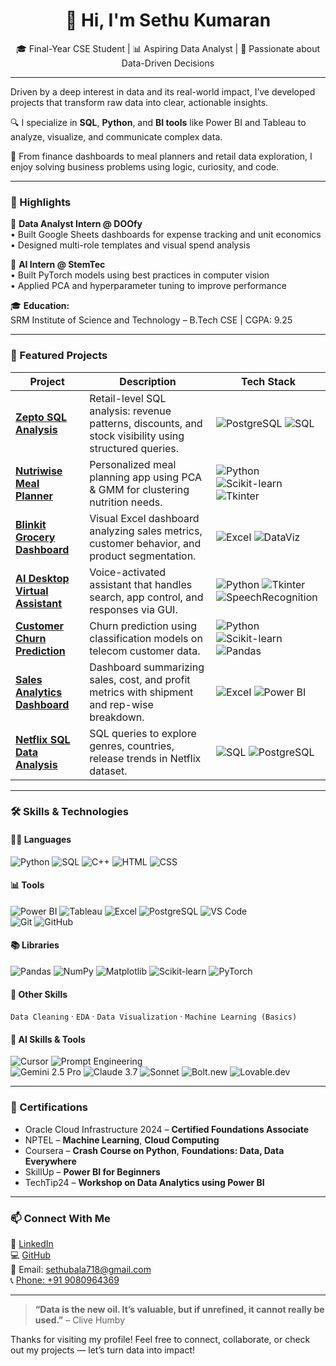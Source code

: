 <h1 align="center">👋 Hi, I'm Sethu Kumaran</h1>
<p align="center">
  🎓 Final-Year CSE Student | 📊 Aspiring Data Analyst | 🧠 Passionate about Data-Driven Decisions
</p>

---

Driven by a deep interest in data and its real-world impact, I’ve developed projects that transform raw data into clear, actionable insights.

🔍 I specialize in **SQL**, **Python**, and **BI tools** like Power BI and Tableau to analyze, visualize, and communicate complex data.

🧩 From finance dashboards to meal planners and retail data exploration, I enjoy solving business problems using logic, curiosity, and code.

---

### 🚀 Highlights

💼 **Data Analyst Intern @ DOOfy**  
• Built Google Sheets dashboards for expense tracking and unit economics  
• Designed multi-role templates and visual spend analysis

🧠 **AI Intern @ StemTec**  
• Built PyTorch models using best practices in computer vision  
• Applied PCA and hyperparameter tuning to improve performance

🎓 **Education:**  
SRM Institute of Science and Technology – B.Tech CSE | CGPA: 9.25

---

### 🌟 Featured Projects

| Project | Description | Tech Stack |
|--------|-------------|------------|
| [**Zepto SQL Analysis**](https://github.com/Sethu0073/Zepto-SQL-DataAnalysis-Project) | Retail-level SQL analysis: revenue patterns, discounts, and stock visibility using structured queries. | ![PostgreSQL](https://img.shields.io/badge/PostgreSQL-336791?style=flat&logo=postgresql&logoColor=white) ![SQL](https://img.shields.io/badge/SQL-003B57?style=flat&logo=sqlite&logoColor=white) |
| [**Nutriwise Meal Planner**](https://github.com/Sethu0073/Nutriwise-Data-Driven_Meal_Planner) | Personalized meal planning app using PCA & GMM for clustering nutrition needs. | ![Python](https://img.shields.io/badge/Python-3776AB?style=flat&logo=python&logoColor=white) ![Scikit-learn](https://img.shields.io/badge/Scikit--Learn-F7931E?style=flat&logo=scikit-learn&logoColor=white) ![Tkinter](https://img.shields.io/badge/Tkinter-FF6F00?style=flat&logo=python&logoColor=white) |
| [**Blinkit Grocery Dashboard**](https://github.com/Sethu0073/Blinkit-Grocery-Analysis) | Visual Excel dashboard analyzing sales metrics, customer behavior, and product segmentation. | ![Excel](https://img.shields.io/badge/Excel-217346?style=flat&logo=microsoft-excel&logoColor=white) ![DataViz](https://img.shields.io/badge/Data--Visualization-F4B400?style=flat&logo=google-analytics&logoColor=black) |
| [**AI Desktop Virtual Assistant**](https://github.com/Sethu0073/Virtual-Assistant-) | Voice-activated assistant that handles search, app control, and responses via GUI. | ![Python](https://img.shields.io/badge/Python-3776AB?style=flat&logo=python&logoColor=white) ![Tkinter](https://img.shields.io/badge/Tkinter-FF6F00?style=flat&logo=python&logoColor=white) ![SpeechRecognition](https://img.shields.io/badge/SpeechRecognition-4CAF50?style=flat&logo=voice-recognition&logoColor=white) |
| [**Customer Churn Prediction**](https://github.com/Sethu0073/CustomerChurnPrediction) | Churn prediction using classification models on telecom customer data. | ![Python](https://img.shields.io/badge/Python-3776AB?style=flat&logo=python&logoColor=white) ![Scikit-learn](https://img.shields.io/badge/Scikit--Learn-F7931E?style=flat&logo=scikit-learn&logoColor=white) ![Pandas](https://img.shields.io/badge/Pandas-150458?style=flat&logo=pandas&logoColor=white) |
| [**Sales Analytics Dashboard**](https://github.com/Sethu0073/Sales-Analytics-Dashboard) | Dashboard summarizing sales, cost, and profit metrics with shipment and rep-wise breakdown. | ![Excel](https://img.shields.io/badge/Excel-217346?style=flat&logo=microsoft-excel&logoColor=white) ![Power BI](https://img.shields.io/badge/Power_BI-F2C811?style=flat&logo=powerbi&logoColor=black) |
| [**Netflix SQL Data Analysis**](https://github.com/Sethu0073/Sql_Netflix_Project) | SQL queries to explore genres, countries, release trends in Netflix dataset. | ![SQL](https://img.shields.io/badge/SQL-003B57?style=flat&logo=sqlite&logoColor=white) ![PostgreSQL](https://img.shields.io/badge/PostgreSQL-336791?style=flat&logo=postgresql&logoColor=white) |


---

### 🛠️ Skills & Technologies

#### 👨‍💻 Languages  
![Python](https://img.shields.io/badge/Python-3776AB?style=for-the-badge&logo=python&logoColor=white) 
![SQL](https://img.shields.io/badge/SQL-003B57?style=for-the-badge&logo=postgresql&logoColor=white) 
![C++](https://img.shields.io/badge/C++-00599C?style=for-the-badge&logo=c%2B%2B&logoColor=white) 
![HTML](https://img.shields.io/badge/HTML5-E34F26?style=for-the-badge&logo=html5&logoColor=white) 
![CSS](https://img.shields.io/badge/CSS3-1572B6?style=for-the-badge&logo=css3&logoColor=white)

#### 📊 Tools  
![Power BI](https://img.shields.io/badge/Power_BI-F2C811?style=for-the-badge&logo=powerbi&logoColor=black) 
![Tableau](https://img.shields.io/badge/Tableau-E97627?style=for-the-badge&logo=tableau&logoColor=white) 
![Excel](https://img.shields.io/badge/Excel-217346?style=for-the-badge&logo=microsoft-excel&logoColor=white) 
![PostgreSQL](https://img.shields.io/badge/PostgreSQL-336791?style=for-the-badge&logo=postgresql&logoColor=white) 
![VS Code](https://img.shields.io/badge/VS_Code-007ACC?style=for-the-badge&logo=visual-studio-code&logoColor=white)  
![Git](https://img.shields.io/badge/Git-F05032?style=for-the-badge&logo=git&logoColor=white) 
![GitHub](https://img.shields.io/badge/GitHub-181717?style=for-the-badge&logo=github&logoColor=white)


#### 📚 Libraries  
![Pandas](https://img.shields.io/badge/Pandas-150458?style=for-the-badge&logo=pandas&logoColor=white) 
![NumPy](https://img.shields.io/badge/Numpy-013243?style=for-the-badge&logo=numpy&logoColor=white) 
![Matplotlib](https://img.shields.io/badge/Matplotlib-2C5BB4?style=for-the-badge&logo=matplotlib&logoColor=white) 
![Scikit-learn](https://img.shields.io/badge/Scikit--Learn-F7931E?style=for-the-badge&logo=scikit-learn&logoColor=white) 
![PyTorch](https://img.shields.io/badge/PyTorch-EE4C2C?style=for-the-badge&logo=pytorch&logoColor=white)

#### 🧠 Other Skills  
`Data Cleaning` · `EDA` · `Data Visualization` · `Machine Learning (Basics)`

#### 🤖 AI Skills & Tools  
![Cursor](https://img.shields.io/badge/Cursor-222222?style=for-the-badge&logo=visualstudiocode&logoColor=white) 
![Prompt Engineering](https://img.shields.io/badge/Prompt--Engineering-blueviolet?style=for-the-badge)  
![Gemini 2.5 Pro](https://img.shields.io/badge/Gemini_2.5_Pro-4285F4?style=for-the-badge&logo=google&logoColor=white) 
![Claude 3.7](https://img.shields.io/badge/Claude_3.7-8B5CF6?style=for-the-badge&logo=anthropic&logoColor=white) 
![Sonnet](https://img.shields.io/badge/Sonnet-v0.dev-blue?style=for-the-badge&logo=vercel&logoColor=white) 
![Bolt.new](https://img.shields.io/badge/Bolt.new-202020?style=for-the-badge&logo=lightning&logoColor=white) 
![Lovable.dev](https://img.shields.io/badge/Lovable.dev-FF69B4?style=for-the-badge&logo=heart&logoColor=white)

---

### 🏅 Certifications
- Oracle Cloud Infrastructure 2024 – **Certified Foundations Associate**
- NPTEL – **Machine Learning**, **Cloud Computing**
- Coursera – **Crash Course on Python**, **Foundations: Data, Data Everywhere**
- SkillUp – **Power BI for Beginners**
- TechTip24 – **Workshop on Data Analytics using Power BI**

---

### 📫 Connect With Me

🤝 [LinkedIn](https://www.linkedin.com/in/sethu-kumaran/)  
💻 [GitHub](https://github.com/Sethu0073)  
📧 Email: [sethubala718@gmail.com](mailto:sethubala718@gmail.com)  
📞 [Phone: +91 9080964369](tel:+919080964369)

---

> **“Data is the new oil. It’s valuable, but if unrefined, it cannot really be used.”** – Clive Humby

Thanks for visiting my profile! Feel free to connect, collaborate, or check out my projects — let’s turn data into impact!

